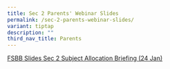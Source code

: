 ```yaml
---
title: Sec 2 Parents' Webinar Slides
permalink: /sec-2-parents-webinar-slides/
variant: tiptap
description: ""
third_nav_title: Parents
---
```

<p></p>
<p><a href="/files/Parents/FSBBslides.pdf" rel="noopener nofollow" target="_blank">FSBB Slides Sec 2 Subject Allocation Briefing (24 Jan)</a>
</p>